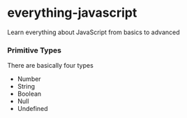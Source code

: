 # everything-javascript

Learn everything about JavaScript from basics to advanced

### Primitive Types

There are basically four types

- Number
- String
- Boolean
- Null
- Undefined
